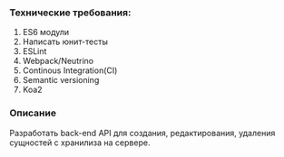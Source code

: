 ### Технические требования:

1. ES6 модули
2. Написать юнит-тесты
3. ESLint 
4. Webpack/Neutrino
5. Continous Integration(CI)
6. Semantic versioning
7. Koa2 

### Описание
Разработать back-end API для создания, редактирования, удаления сущностей с хранилиза на сервере.    